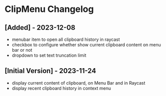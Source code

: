 # ClipMenu Changelog

## [Added] - 2023-12-08

- menubar item to open all clipboard history in raycast
- checkbox to configure whether show current clipboard content on menu bar or not
- dropdown to set text truncation limit

## [Initial Version] - 2023-11-24

- display current content of clipboard, on Menu Bar and in Raycast
- display recent clipboard history in context menu
